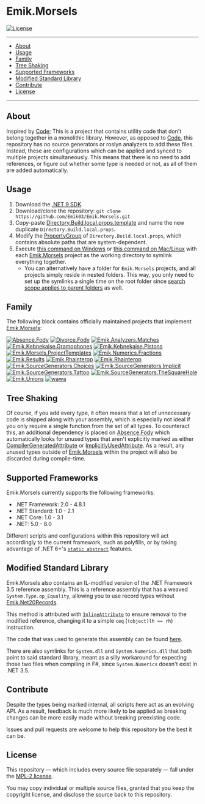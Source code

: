 # Emik.Morsels

[![License](https://img.shields.io/github/license/Emik03/Emik.Morsels.svg?color=6272a4&style=for-the-badge)](https://github.com/Emik03/Emik.Morsels/blob/main/LICENSE)

---

- [About](#about)
- [Usage](#usage)
- [Family](#family)
- [Tree Shaking](#tree-shaking)
- [Supported Frameworks](#supported-frameworks)
- [Modified Standard Library](#modified-standard-library)
- [Contribute](#contribute)
- [License](#license)

---

## About

Inspired by [Code](https://github.com/shaynevanasperen/Code/); This is a project that contains utility code that don't belong together in a monolithic library. However, as opposed to [Code](https://github.com/shaynevanasperen/Code/), this repository has no source generators or roslyn analyzers to add these files. Instead, these are configurations which can be applied and synced to multiple projects simultaneously. This means that there is no need to add references, or figure out whether some type is needed or not, as all of them are added automatically.

## Usage

1. Download the [.NET 9 SDK](https://dotnet.microsoft.com/en-us/download/dotnet/9.0).
2. Download/clone the repository: `git clone https://github.com/Emik03/Emik.Morsels.git`
3. Copy-paste [Directory.Build.local.props.template](https://raw.githubusercontent.com/Emik03/Emik.Morsels/main/Content/Properties/Directory.Build.local.props.template) and name the new duplicate `Directory.Build.local.props`.
4. Modify the [PropertyGroup](https://learn.microsoft.com/en-us/visualstudio/msbuild/propertygroup-element-msbuild?view=vs-2022) of `Directory.Build.local.props`, which contains absolute paths that are system-dependent.
5. Execute [this command on Windows](https://github.com/Emik03/Emik.Morsels/blob/main/Shell/symlink.bat) or [this command on Mac/Linux](https://github.com/Emik03/Emik.Morsels/blob/main/Shell/symlink.sh) with each [Emik.Morsels](https://github.com/Emik03/Emik.Morsels) project as the working directory to symlink everything together.
    - You can alternatively have a folder for `Emik.Morsels` projects, and all projects simply reside in nested folders. This way, you only need to set up the symlinks a single time on the root folder since [search scope applies to parent folders](https://learn.microsoft.com/en-us/visualstudio/msbuild/customize-your-build?view=vs-2022#search-scope) as well.

## Family

The following block contains officially maintained projects that implement [Emik.Morsels](https://github.com/Emik03/Emik.Morsels):

[![Absence.Fody](https://img.shields.io/github/last-commit/Emik03/Absence.Fody?style=for-the-badge&logo=GitHub&label=Absence.Fody&color=ffb86c)](https://github.com/Emik03/Absence.Fody)
[![Divorce.Fody](https://img.shields.io/github/last-commit/Emik03/Divorce.Fody?style=for-the-badge&logo=GitHub&label=Divorce.Fody&color=f1fa8c)](https://github.com/Emik03/Divorce.Fody)
[![Emik.Analyzers.Matches](https://img.shields.io/github/last-commit/Emik03/Emik.Analyzers.Matches?style=for-the-badge&logo=GitHub&label=Emik.Analyzers.Matches&color=ffb86c)](https://github.com/Emik03/Emik.Analyzers.Matches)
[![Emik.Kebnekaise.Gramophones](https://img.shields.io/github/last-commit/Emik03/Emik.Kebnekaise.Gramophones?style=for-the-badge&logo=GitHub&label=Emik.Kebnekaise.Gramophones&color=f1fa8c)](https://github.com/Emik03/Emik.Kebnekaise.Gramophones)
[![Emik.Kebnekaise.Pistons](https://img.shields.io/github/last-commit/Emik03/Emik.Kebnekaise.Pistons?style=for-the-badge&logo=GitHub&label=Emik.Kebnekaise.Pistons&color=ffb86c)](https://github.com/Emik03/Emik.Kebnekaise.Pistons)
[![Emik.Morsels.ProjectTemplates](https://img.shields.io/github/last-commit/Emik03/Emik.Morsels.ProjectTemplates?style=for-the-badge&logo=GitHub&label=Emik.Morsels.ProjectTemplates&color=f1fa8c)](https://github.com/Emik03/Emik.Morsels.ProjectTemplates)
[![Emik.Numerics.Fractions](https://img.shields.io/github/last-commit/Emik03/Emik.Numerics.Fractions?style=for-the-badge&logo=GitHub&label=Emik.Numerics.Fractions&color=ffb86c)](https://github.com/Emik03/Emik.Numerics.Fractions)
[![Emik.Results](https://img.shields.io/github/last-commit/Emik03/Emik.Results?style=for-the-badge&logo=GitHub&label=Emik.Results&color=f1fa8c)](https://github.com/Emik03/Emik.Results)
[![Emik.Rhainterop](https://img.shields.io/github/last-commit/Emik03/Emik.Rhainterop?style=for-the-badge&logo=GitHub&label=Emik.Rhainterop&color=ffb86c)](https://github.com/Emik03/Emik.Rhainterop)
[![Emik.Rhainterop](https://img.shields.io/github/last-commit/Emik03/Emik.Rubbish?style=for-the-badge&logo=GitHub&label=Emik.Rubbish&color=ffb86c)](https://github.com/Emik03/Emik.Rubbish)
[![Emik.SourceGenerators.Choices](https://img.shields.io/github/last-commit/Emik03/Emik.SourceGenerators.Choices?style=for-the-badge&logo=GitHub&label=Emik.SourceGenerators.Choices&color=f1fa8c)](https://github.com/Emik03/Emik.SourceGenerators.Choices)
[![Emik.SourceGenerators.Implicit](https://img.shields.io/github/last-commit/Emik03/Emik.SourceGenerators.Implicit?style=for-the-badge&logo=GitHub&label=Emik.SourceGenerators.Implicit&color=f1fa8c)](https://github.com/Emik03/Emik.SourceGenerators.Implicit)
[![Emik.SourceGenerators.Tattoo](https://img.shields.io/github/last-commit/Emik03/Emik.SourceGenerators.Tattoo?style=for-the-badge&logo=GitHub&label=Emik.SourceGenerators.Tattoo&color=ffb86c)](https://github.com/Emik03/Emik.SourceGenerators.Tattoo)
[![Emik.SourceGenerators.TheSquareHole](https://img.shields.io/github/last-commit/Emik03/Emik.SourceGenerators.TheSquareHole?style=for-the-badge&logo=GitHub&label=Emik.SourceGenerators.TheSquareHole&color=f1fa8c)](https://github.com/Emik03/Emik.SourceGenerators.TheSquareHole)
[![Emik.Unions](https://img.shields.io/github/last-commit/Emik03/Emik.Unions?style=for-the-badge&logo=GitHub&label=Emik.Unions&color=ffb86c)](https://github.com/Emik03/Emik.Unions)
[![wawa](https://img.shields.io/github/last-commit/Emik03/wawa?style=for-the-badge&logo=GitHub&label=wawa&color=f1fa8c)](https://github.com/Emik03/wawa)

## Tree Shaking

Of course, if you add every type, it often means that a lot of unnecessary code is shipped along with your assembly, which is especially not ideal if you only require a single function from the set of all types. To counteract this, an additional dependency is placed on [Absence.Fody](https://github.com/Emik03/Absence.Fody/) which automatically looks for unused types that aren't explicitly marked as either [CompilerGeneratedAttribute](https://learn.microsoft.com/en-us/dotnet/api/system.runtime.compilerservices.compilergeneratedattribute?view=net-7.0) or [ImplicitlyUsedAttribute](https://www.jetbrains.com/help/resharper/Reference__Code_Annotation_Attributes.html#UsedImplicitlyAttribute). As a result, any unused types outside of [Emik.Morsels](https://github.com/Emik03/Emik.Morsels) within the project will also be discarded during compile-time.

## Supported Frameworks

Emik.Morsels currently supports the following frameworks:

- .NET Framework: 2.0 - 4.8.1
- .NET Standard: 1.0 - 2.1
- .NET Core: 1.0 - 3.1
- .NET: 5.0 - 8.0

Different scripts and configurations within this repository will act accordingly to the current framework, such as polyfills, or by taking advantage of .NET 6+'s [`static abstract`](https://learn.microsoft.com/en-us/dotnet/core/compatibility/core-libraries/6.0/static-abstract-interface-methods) features.

## Modified Standard Library

Emik.Morsels also contains an IL-modified version of the .NET Framework 3.5 reference assembly. This is a reference assembly that has a weaved `System.Type.op_Equality`, allowing you to use record types without [Emik.Net20Records](https://github.com/Emik03/Emik.Net20Records).

This method is attributed with [`InlineAttribute`](https://github.com/oleg-st/InlineMethod.Fody) to ensure removal to the modified reference, changing it to a simple `ceq` (`(object)lh == rh`) instruction.

The code that was used to generate this assembly can be found [here](https://gist.github.com/Emik03/d88efe49a874b7d5f45e4bfb96fa541f).

There are also symlinks for `System.dll` and `System.Numerics.dll` that both point to said standard library, meant as a silly workaround for expecting those two files when compiling in F#, since `System.Numerics` doesn't exist in .NET 3.5.

## Contribute

Despite the types being marked internal, all scripts here act as an evolving API. As a result, feedback is much more likely to be applied as breaking changes can be more easily made without breaking preexisting code.

Issues and pull requests are welcome to help this repository be the best it can be.

## License

This repository — which includes every source file separately — fall under the [MPL-2 license](https://www.mozilla.org/en-US/MPL/2.0/).

You may copy individual or multiple source files, granted that you keep the copyright license, and disclose the source back to this repository.
